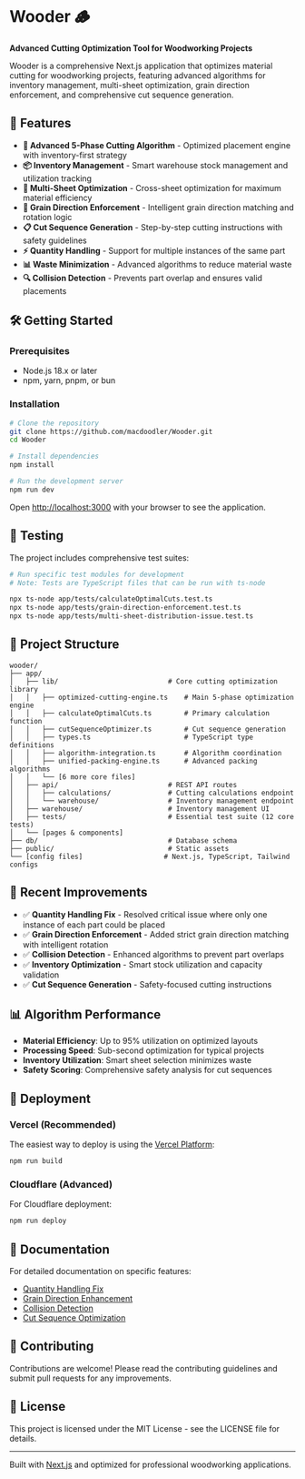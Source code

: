 # Wooder 🪵

**Advanced Cutting Optimization Tool for Woodworking Projects**

Wooder is a comprehensive Next.js application that optimizes material cutting for woodworking projects, featuring advanced algorithms for inventory management, multi-sheet optimization, grain direction enforcement, and comprehensive cut sequence generation.

## 🚀 Features

- **🎯 Advanced 5-Phase Cutting Algorithm** - Optimized placement engine with inventory-first strategy
- **📦 Inventory Management** - Smart warehouse stock management and utilization tracking
- **🔄 Multi-Sheet Optimization** - Cross-sheet optimization for maximum material efficiency
- **🌾 Grain Direction Enforcement** - Intelligent grain direction matching and rotation logic
- **📋 Cut Sequence Generation** - Step-by-step cutting instructions with safety guidelines
- **⚡ Quantity Handling** - Support for multiple instances of the same part
- **📊 Waste Minimization** - Advanced algorithms to reduce material waste
- **🔍 Collision Detection** - Prevents part overlap and ensures valid placements

## 🛠️ Getting Started

### Prerequisites
- Node.js 18.x or later
- npm, yarn, pnpm, or bun

### Installation

```bash
# Clone the repository
git clone https://github.com/macdoodler/Wooder.git
cd Wooder

# Install dependencies
npm install

# Run the development server
npm run dev
```

Open [http://localhost:3000](http://localhost:3000) with your browser to see the application.

## 🧪 Testing

The project includes comprehensive test suites:

```bash
# Run specific test modules for development
# Note: Tests are TypeScript files that can be run with ts-node

npx ts-node app/tests/calculateOptimalCuts.test.ts
npx ts-node app/tests/grain-direction-enforcement.test.ts
npx ts-node app/tests/multi-sheet-distribution-issue.test.ts
```

## 📁 Project Structure

```
wooder/
├── app/
│   ├── lib/                           # Core cutting optimization library
│   │   ├── optimized-cutting-engine.ts    # Main 5-phase optimization engine
│   │   ├── calculateOptimalCuts.ts        # Primary calculation function
│   │   ├── cutSequenceOptimizer.ts        # Cut sequence generation
│   │   ├── types.ts                       # TypeScript type definitions
│   │   ├── algorithm-integration.ts       # Algorithm coordination
│   │   ├── unified-packing-engine.ts      # Advanced packing algorithms
│   │   └── [6 more core files]
│   ├── api/                           # REST API routes
│   │   ├── calculations/              # Cutting calculations endpoint
│   │   └── warehouse/                 # Inventory management endpoint
│   ├── warehouse/                     # Inventory management UI
│   ├── tests/                         # Essential test suite (12 core tests)
│   └── [pages & components]
├── db/                                # Database schema
├── public/                            # Static assets
└── [config files]                    # Next.js, TypeScript, Tailwind configs
```

## 🔧 Recent Improvements

- ✅ **Quantity Handling Fix** - Resolved critical issue where only one instance of each part could be placed
- ✅ **Grain Direction Enforcement** - Added strict grain direction matching with intelligent rotation
- ✅ **Collision Detection** - Enhanced algorithms to prevent part overlaps
- ✅ **Inventory Optimization** - Smart stock utilization and capacity validation
- ✅ **Cut Sequence Generation** - Safety-focused cutting instructions

## 📊 Algorithm Performance

- **Material Efficiency**: Up to 95% utilization on optimized layouts
- **Processing Speed**: Sub-second optimization for typical projects
- **Inventory Utilization**: Smart sheet selection minimizes waste
- **Safety Scoring**: Comprehensive safety analysis for cut sequences

## 🚀 Deployment

### Vercel (Recommended)
The easiest way to deploy is using the [Vercel Platform](https://vercel.com/new):

```bash
npm run build
```

### Cloudflare (Advanced)
For Cloudflare deployment:

```bash
npm run deploy
```

## 📖 Documentation

For detailed documentation on specific features:

- [Quantity Handling Fix](./QUANTITY-HANDLING-FIX-COMPLETE.md)
- [Grain Direction Enhancement](./GRAIN-DIRECTION-VERIFICATION-COMPLETE.md)
- [Collision Detection](./COLLISION-DETECTION-FIX-COMPLETE.md)
- [Cut Sequence Optimization](./cut-sequence-optimization-complete.md)

## 🤝 Contributing

Contributions are welcome! Please read the contributing guidelines and submit pull requests for any improvements.

## 📄 License

This project is licensed under the MIT License - see the LICENSE file for details.

---

Built with [Next.js](https://nextjs.org) and optimized for professional woodworking applications.
